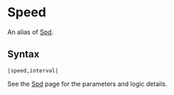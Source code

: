 # Speed

An alias of [Spd](Spd.md).

## Syntax

````
|speed,interval|
````

See the [Spd](Spd.md) page for the parameters and logic details.
